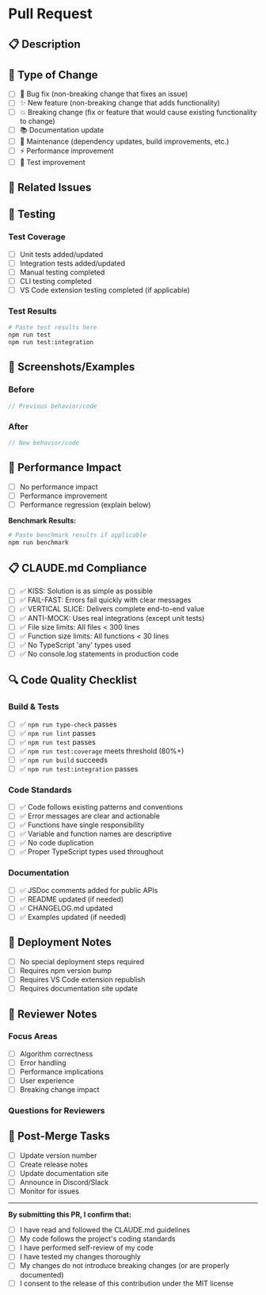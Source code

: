 # Pull Request

## 📋 Description
<!-- Provide a clear and concise description of what this PR accomplishes -->

## 🎯 Type of Change
<!-- Mark the appropriate option with an [x] -->

- [ ] 🐛 Bug fix (non-breaking change that fixes an issue)
- [ ] ✨ New feature (non-breaking change that adds functionality)
- [ ] 💥 Breaking change (fix or feature that would cause existing functionality to change)
- [ ] 📚 Documentation update
- [ ] 🔧 Maintenance (dependency updates, build improvements, etc.)
- [ ] ⚡ Performance improvement
- [ ] 🧪 Test improvement

## 🔗 Related Issues
<!-- Link to related issues using keywords: Fixes #123, Closes #456, Related to #789 -->

## 🧪 Testing
<!-- Describe the testing you've performed -->

### Test Coverage
- [ ] Unit tests added/updated
- [ ] Integration tests added/updated
- [ ] Manual testing completed
- [ ] CLI testing completed
- [ ] VS Code extension testing completed (if applicable)

### Test Results
```bash
# Paste test results here
npm run test
npm run test:integration
```

## 📱 Screenshots/Examples
<!-- If applicable, add screenshots or examples of the changes -->

### Before
```typescript
// Previous behavior/code
```

### After
```typescript
// New behavior/code
```

## 🎯 Performance Impact
<!-- Describe any performance implications -->

- [ ] No performance impact
- [ ] Performance improvement
- [ ] Performance regression (explain below)

**Benchmark Results:**
```bash
# Paste benchmark results if applicable
npm run benchmark
```

## 📋 CLAUDE.md Compliance
<!-- Confirm compliance with project rules -->

- [ ] ✅ KISS: Solution is as simple as possible
- [ ] ✅ FAIL-FAST: Errors fail quickly with clear messages
- [ ] ✅ VERTICAL SLICE: Delivers complete end-to-end value
- [ ] ✅ ANTI-MOCK: Uses real integrations (except unit tests)
- [ ] ✅ File size limits: All files < 300 lines
- [ ] ✅ Function size limits: All functions < 30 lines
- [ ] ✅ No TypeScript 'any' types used
- [ ] ✅ No console.log statements in production code

## 🔍 Code Quality Checklist

### Build & Tests
- [ ] ✅ `npm run type-check` passes
- [ ] ✅ `npm run lint` passes  
- [ ] ✅ `npm run test` passes
- [ ] ✅ `npm run test:coverage` meets threshold (80%+)
- [ ] ✅ `npm run build` succeeds
- [ ] ✅ `npm run test:integration` passes

### Code Standards
- [ ] ✅ Code follows existing patterns and conventions
- [ ] ✅ Error messages are clear and actionable
- [ ] ✅ Functions have single responsibility
- [ ] ✅ Variable and function names are descriptive
- [ ] ✅ No code duplication
- [ ] ✅ Proper TypeScript types used throughout

### Documentation
- [ ] ✅ JSDoc comments added for public APIs
- [ ] ✅ README updated (if needed)
- [ ] ✅ CHANGELOG.md updated
- [ ] ✅ Examples updated (if needed)

## 🚀 Deployment Notes
<!-- Any special deployment considerations -->

- [ ] No special deployment steps required
- [ ] Requires npm version bump
- [ ] Requires VS Code extension republish
- [ ] Requires documentation site update

## 📝 Reviewer Notes
<!-- Anything specific you want reviewers to focus on -->

### Focus Areas
- [ ] Algorithm correctness
- [ ] Error handling
- [ ] Performance implications
- [ ] User experience
- [ ] Breaking change impact

### Questions for Reviewers
<!-- Any specific questions or areas where you'd like feedback -->

## 🎉 Post-Merge Tasks
<!-- Tasks to complete after merge -->

- [ ] Update version number
- [ ] Create release notes
- [ ] Update documentation site
- [ ] Announce in Discord/Slack
- [ ] Monitor for issues

---

**By submitting this PR, I confirm that:**
- [ ] I have read and followed the CLAUDE.md guidelines
- [ ] My code follows the project's coding standards
- [ ] I have performed self-review of my code
- [ ] I have tested my changes thoroughly
- [ ] My changes do not introduce breaking changes (or are properly documented)
- [ ] I consent to the release of this contribution under the MIT license